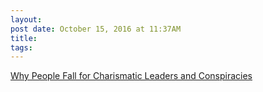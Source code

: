 ```yaml
---
layout:
post date: October 15, 2016 at 11:37AM
title:
tags:
---
```

[Why People Fall for Charismatic Leaders and Conspiracies](http://www.theatlantic.com/science/archive/2016/10/why-people-fall-for-charismatic-leaders-and-conspiracies/503906/) 
 
